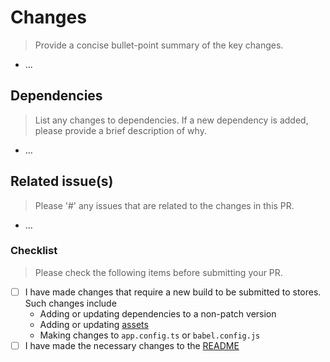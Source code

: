 # Changes

> Provide a concise bullet-point summary of the key changes.

- ...

## Dependencies

> List any changes to dependencies. If a new dependency is added, please provide a brief description of why.

- ...

## Related issue(s)

> Please '#' any issues that are related to the changes in this PR.

- ...

### Checklist

> Please check the following items before submitting your PR.

- [ ] I have made changes that require a new build to be submitted to stores. Such changes include
  - Adding or updating dependencies to a non-patch version
  - Adding or updating [assets](src/assets)
  - Making changes to `app.config.ts` or `babel.config.js`
- [ ] I have made the necessary changes to the [README](README.md)
